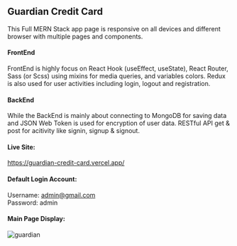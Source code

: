 ## Guardian Credit Card

This Full MERN Stack app page is responsive on all devices and different browser with multiple pages and components.

#### FrontEnd
FrontEnd is highly focus on React Hook (useEffect, useState), React Router, Sass (or Scss) using mixins for media queries, and variables colors. Redux is also used for user activities including login, logout and registration.

#### BackEnd
While the BackEnd is mainly about connecting to MongoDB for saving data and JSON Web Token is used for encryption of user data. RESTful API get & post for acitivity like signin, signup & signout.

#### Live Site: 
https://guardian-credit-card.vercel.app/

#### Default Login Account: <br />
Username: admin@gmail.com <br />
Password: admin <br />

#### Main Page Display:
![guardian](https://user-images.githubusercontent.com/15988182/219907086-0c4c10da-6cd3-4e26-9d4e-eb5aba60f9f4.JPG)
